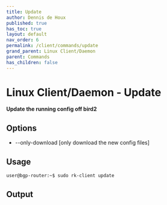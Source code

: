 ```yaml
---
title: Update
author: Dennis de Houx
published: true
has_toc: true
layout: default
nav_order: 6
permalink: /client/commands/update
grand_parent: Linux Client/Daemon
parent: Commands
has_children: false
---
```


# Linux Client/Daemon - Update

**Update the running config off bird2**

## Options

- --only-download [only download the new config files]

## Usage

```bash
user@bgp-router:~$ sudo rk-client update
```

## Output

<TODO>
